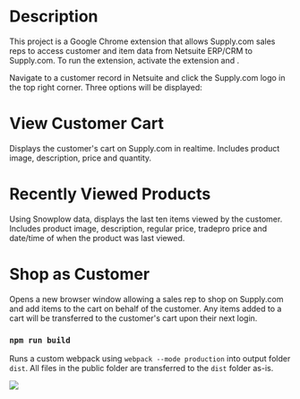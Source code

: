 # Description

This project is a Google Chrome extension that allows Supply.com sales reps to access customer and item data from Netsuite ERP/CRM to Supply.com. To run the extension, activate the extension and . 

Navigate to a customer record in Netsuite and click the Supply.com logo in the top right corner. Three options will be displayed:


# View Customer Cart

Displays the customer's cart on Supply.com in realtime. Includes product image, description, price and quantity.


# Recently Viewed Products

Using Snowplow data, displays the last ten items viewed by the customer. Includes product image, description, regular price, tradepro price and date/time of when the product was last viewed.


# Shop as Customer

Opens a new browser window allowing a sales rep to shop on Supply.com and add items to the cart on behalf of the customer. Any items added to a cart will be transferred to the customer's cart upon their next login.


### `npm run build`

Runs a custom webpack using `webpack --mode production` into output folder `dist`. All files in the public folder are transferred to the `dist` folder as-is.

![](https://www.dropbox.com/s/dbjigldnf3cfecg/ns%20drawer.gif?dl=0)
